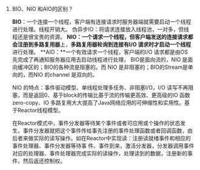 1. BIO、NIO 和AIO的区别？

   **BIO**：一个连接一个线程，客户端有连接请求时服务器端就需要启动一个线程进行处理。线程开销大。 伪异步IO：将请求连接放入线程池，一对多，但线程还是很宝贵的资源。 
   **NIO：**一个请求一个线程，但客户端发送的连接请求都会注册到**多路复用器**上，**多路复用器轮询到连接有I/O 请求时才启动一个线程**进行处理。 
   **AIO：**一个有效请求一个线程，客户端的I/O 请求都是由OS 先完成了再通知服务器应用去启动线程进行处理， BIO是面向流的，NIO 是面向缓冲区的；BIO的各种流是阻塞的。而 NIO 是非阻塞的；BIO的Stream是单向的，而NIO 的channel 是双向的。 

   NIO 的特点：事件驱动模型、单线程处理多任务、非阻塞I/O，I/O 读写不再阻塞，而是返回0、基于block的传输比基于流的传输更高效、更高级的IO 函数zero-copy、IO 多路复用大大提高了Java网络应用的可伸缩性和实用性。基于Reactor线程模型。 

   在Reactor模式中，事件分发器等待某个事件或者可应用或个操作的状态发生，事件分发器就把这个事件传给事先注册的事件处理函数或者回调函数，由后者来做实际的读写操作。如在Reactor中实现读：注册读就绪事件和相应的事件处理器、事件分发器等待事
   件、事件到来，激活分发器，分发器调用事件对应的处理器、事件处理器完成实际的读操作，处理读到的数据，注册新的事件，然后返还控制权。 

